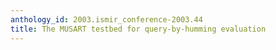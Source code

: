 ```yaml
---
anthology_id: 2003.ismir_conference-2003.44
title: The MUSART testbed for query-by-humming evaluation
---
```

